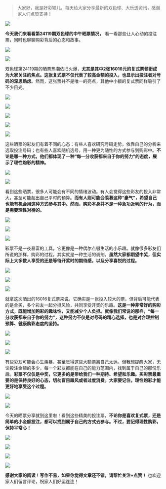 > 大家好，我是好彩颖儿，每天给大家分享最新的双色球、大乐透资讯，感谢家人们点赞支持！

![](https://cdn.jsdelivr.net/gh/wangwenjie1314/PicCDN/2024-7-11/1720660897499-image.png)



**今天我们来看看第24119期双色球的中午晒票情况，** 看一看那些让人心动的投注票，同时也聊聊购彩背后的心态和故事。



![](https://cdn.jsdelivr.net/gh/wangwenjie1314/PicCDN/2024-10-17/1729137365319-image.png)


![](https://cdn.jsdelivr.net/gh/wangwenjie1314/PicCDN/2024-10-17/1729137357836-image.png)



双色球第24119期的晒票热潮依旧火爆，**尤其是其中2张16016元的复式票领衔成为大家关注的焦点。这张复式票不仅代表了较高金额的投入，也显示出投注者对号码的深思熟虑**。然而，这张票并不是唯一的亮点，其他中小额的复式票同样吸引了不少目光。


![](https://cdn.jsdelivr.net/gh/wangwenjie1314/PicCDN/2024-10-17/1729137643728-image.png)

![](https://cdn.jsdelivr.net/gh/wangwenjie1314/PicCDN/2024-10-17/1729137656725-image.png)

![](https://cdn.jsdelivr.net/gh/wangwenjie1314/PicCDN/2024-10-17/1729137650360-image.png)


![](https://cdn.jsdelivr.net/gh/wangwenjie1314/PicCDN/2024-10-17/1729137561195-image.png)

![](https://cdn.jsdelivr.net/gh/wangwenjie1314/PicCDN/2024-10-17/1729137555317-image.png)



这些晒票的彩友们有着不同的心态：有些人喜欢研究号码走势，依靠自己的分析来选取投注号码；也有些人喜欢随机选号，用一种更为随性的方式参与到购彩中。**不论是哪一种方式，他们都体现了一种“每一分收获都来自于你的努力”的态度，展示了理性购彩的精神。**



![](https://cdn.jsdelivr.net/gh/wangwenjie1314/PicCDN/2024-10-17/1729137588819-image.png)


![](https://cdn.jsdelivr.net/gh/wangwenjie1314/PicCDN/2024-10-17/1729137376214-image.png)



看到这些晒票，很多人可能会有不同的情绪波动。有人会觉得这些彩友的投入非常大，甚至可能超出自己平时的预算。**而有人则可能会羡慕这种“豪气”，希望自己也能有机会用这种方式参与其中。然而，购彩本身并不是一种急功近利的行为，而是需要理性对待的。**


![](https://cdn.jsdelivr.net/gh/wangwenjie1314/PicCDN/2024-10-17/1729137470180-image.png)


![](https://cdn.jsdelivr.net/gh/wangwenjie1314/PicCDN/2024-10-17/1729137573293-image.png)


![](https://cdn.jsdelivr.net/gh/wangwenjie1314/PicCDN/2024-10-17/1729137540909-image.png)


彩票不是一夜暴富的工具，它更像是一种偶尔点缀生活的小乐趣。就像很多彩友们所说的那样，购彩的过程，其实就是一种生活的调剂。**虽然大家都期望中奖，但实际上大多数人享受的还是等待开奖时的期待感，以及分享喜悦的过程。**


![](https://cdn.jsdelivr.net/gh/wangwenjie1314/PicCDN/2024-10-17/1729137616487-image.png)


![](https://cdn.jsdelivr.net/gh/wangwenjie1314/PicCDN/2024-10-17/1729137628812-image.png)

![](https://cdn.jsdelivr.net/gh/wangwenjie1314/PicCDN/2024-10-17/1729137623531-image.png)


就拿这次晒出的16016复式票来说，它确实是一张投入较大的票，但背后可能代表的是合买，多个彩友一起分担风险，共同享受开奖的乐趣。**这是一种非常好的购彩方式，既能增加购彩的趣味性，又能减少个人负担。就像我们常说的那样，“每一分收获都来自于你的努力”，这种努力不仅是对号码的精心选择，也是对合理控制预算、健康购彩态度的坚持。**


![](https://cdn.jsdelivr.net/gh/wangwenjie1314/PicCDN/2024-10-17/1729137600444-image.png)

![](https://cdn.jsdelivr.net/gh/wangwenjie1314/PicCDN/2024-10-17/1729137534948-image.png)

![](https://cdn.jsdelivr.net/gh/wangwenjie1314/PicCDN/2024-10-17/1729137476480-image.png)



有些彩友可能会心生羡慕，甚至觉得这些大额票离自己太远。但我想提醒大家，无论投注金额的多少，每一个彩友都能在自己的能力范围内，找到属于自己的那份乐趣。**彩票不仅仅是中奖，它更多的是带给我们一种期待、希望和乐趣。买彩票最重要的是保持良好的心态，切勿盲目跟风或者过度消费。大家要记住，理性购彩才能更好地享受这个过程。**


![](https://cdn.jsdelivr.net/gh/wangwenjie1314/PicCDN/2024-10-17/1729137608364-image.png)

![](https://cdn.jsdelivr.net/gh/wangwenjie1314/PicCDN/2024-10-17/1729137522228-image.png)



今天的晒票分享就到这里啦！看到这些精美的投注票，**不论你是喜欢复式票，还是简单的小金额投注，都可以找到属于自己的方式去参与。不过，要记得理性购彩，保持平常心！**


![](https://cdn.jsdelivr.net/gh/wangwenjie1314/PicCDN/2024-10-17/1729137708150-image.png)


![](https://cdn.jsdelivr.net/gh/wangwenjie1314/PicCDN/2024-10-17/1729137689861-image.png)

![](https://cdn.jsdelivr.net/gh/wangwenjie1314/PicCDN/2024-10-17/1729137680511-image.png)


![](https://cdn.jsdelivr.net/gh/wangwenjie1314/PicCDN/2024-10-17/1729137699621-image.png)

**感谢大家的阅读！写作不易，如果你觉得文章还不错，请帮忙关注+点赞！** 也欢迎家人们留言评论，祝家人们好运连连！


